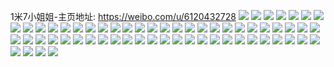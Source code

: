 1米7小姐姐-主页地址: https://weibo.com/u/6120432728 
![](https://wx4.sinaimg.cn/mw2000/006GcI8Ugy1h8xwyy70zvj31s035s4qq.jpg) 
![](https://wx4.sinaimg.cn/mw2000/006GcI8Ugy1h8xwywd6pij30zu1i1dsl.jpg) 
![](https://wx4.sinaimg.cn/mw2000/006GcI8Ugy1h8xwyvpqbcj31kw35snpe.jpg) 
![](https://wx4.sinaimg.cn/mw2000/006GcI8Ugy1h8xwyzx1w8j31sc2dsb2a.jpg) 
![](https://wx4.sinaimg.cn/mw2000/006GcI8Ugy1h8f0h1o7twj31u22m0kjl.jpg) 
![](https://wx4.sinaimg.cn/mw2000/006GcI8Ugy1h8f0h0bmymj31sc2ds4qp.jpg) 
![](https://wx4.sinaimg.cn/mw2000/006GcI8Ugy1h8f0h2zoq6j31sc2ds7wh.jpg) 
![](https://wx4.sinaimg.cn/mw2000/006GcI8Ugy1h8ev8n32vjj30zu25ox59.jpg) 
![](https://wx4.sinaimg.cn/mw2000/006GcI8Ugy1h77c789svzj32aq2lxe82.jpg) 
![](https://wx4.sinaimg.cn/mw2000/006GcI8Ugy1h77c7b31oyj32c0340npe.jpg) 
![](https://wx4.sinaimg.cn/mw2000/006GcI8Ugy1h77c765ueyj32c034rb2a.jpg) 
![](https://wx4.sinaimg.cn/mw2000/006GcI8Ugy1h77c7dhirpj32c0340e83.jpg) 
![](https://wx4.sinaimg.cn/mw2000/006GcI8Ugy1h77c7fdd8hj32c03404qr.jpg) 
![](https://wx4.sinaimg.cn/mw2000/006GcI8Ugy1h77c7hiet3j32c03404qr.jpg) 
![](https://wx4.sinaimg.cn/mw2000/006GcI8Ugy1h77c7jm3x5j30xc3pc1ky.jpg) 
![](https://wx4.sinaimg.cn/mw2000/006GcI8Ugy1h77c7l3mlbj315o1qi1i7.jpg) 
![](https://wx4.sinaimg.cn/mw2000/006GcI8Ugy1h77c7nj426j30xc3pc1ky.jpg) 
![](https://wx4.sinaimg.cn/mw2000/006GcI8Ugy1h76wrnigefj314j1977j0.jpg) 
![](https://wx4.sinaimg.cn/mw2000/006GcI8Ugy1h6vn4ohivlj31ps2dj1ky.jpg) 
![](https://wx4.sinaimg.cn/mw2000/006GcI8Ugy1h6ox0idqvrj31o0280npe.jpg) 
![](https://wx4.sinaimg.cn/mw2000/006GcI8Ugy1h6c636gmhwj31sc2dse81.jpg) 
![](https://wx4.sinaimg.cn/mw2000/006GcI8Ugy1h6c639ph7wj31sc2ds7aq.jpg) 
![](https://wx4.sinaimg.cn/mw2000/006GcI8Ugy1h6c63bgs5fj32c0340wie.jpg) 
![](https://wx4.sinaimg.cn/mw2000/006GcI8Ugy1h6c63e6wsrj32c0340grk.jpg) 
![](https://wx4.sinaimg.cn/mw2000/006GcI8Ugy1h6c63hffc7j32c0340kjl.jpg) 
![](https://wx4.sinaimg.cn/mw2000/006GcI8Ugy1h6c634s62tj31sc2dse59.jpg) 
![](https://wx4.sinaimg.cn/mw2000/006GcI8Ugy1h5vzn54u7nj31nz1tehdt.jpg) 
![](https://wx4.sinaimg.cn/mw2000/006GcI8Ugy1h5vzn3pj9aj30u016fgnv.jpg) 
![](https://wx4.sinaimg.cn/mw2000/006GcI8Ugy1h5vzn7bf3hj32bv2uz7wj.jpg) 
![](https://wx4.sinaimg.cn/mw2000/006GcI8Ugy1h5tmt9vemgj323i1lmad9.jpg) 
![](https://wx4.sinaimg.cn/mw2000/006GcI8Ugy1h5tmt8bw8uj30zk1litmq.jpg) 
![](https://wx4.sinaimg.cn/mw2000/006GcI8Ugy1h5tmt556zsj32801o00w7.jpg) 
![](https://wx4.sinaimg.cn/mw2000/006GcI8Ugy1h5tmtbilcnj31o0280arj.jpg) 
![](https://wx4.sinaimg.cn/mw2000/006GcI8Ugy1h5tmt72cndj31o02804d5.jpg) 
![](https://wx4.sinaimg.cn/mw2000/006GcI8Ugy1h5nv54u8gij31sc1sbkjl.jpg) 
![](https://wx4.sinaimg.cn/mw2000/006GcI8Ugy1h5gltxidhsj31sc2dsx6q.jpg) 
![](https://wx4.sinaimg.cn/mw2000/006GcI8Ugy1h5glu022nhj31r32dnu0y.jpg) 
![](https://wx4.sinaimg.cn/mw2000/006GcI8Ugy1h5glu1vifbj31vv2ulhdu.jpg) 
![](https://wx4.sinaimg.cn/mw2000/006GcI8Ugy1h5fxyvznu7j31sc2dsqv5.jpg) 
![](https://wx4.sinaimg.cn/mw2000/006GcI8Ugy1h5fxys0cn6j31sc2dsqv5.jpg) 
![](https://wx4.sinaimg.cn/mw2000/006GcI8Ugy1h5fxyq7z6jj31sc2dskjl.jpg) 
![](https://wx4.sinaimg.cn/mw2000/006GcI8Ugy1h5fxyudn0ej31sc2dsqv5.jpg) 
![](https://wx4.sinaimg.cn/mw2000/006GcI8Ugy1h59a543c6aj32c0340e83.jpg) 
![](https://wx4.sinaimg.cn/mw2000/006GcI8Ugy1h59a50pd11j33402c0b2c.jpg) 
![](https://wx4.sinaimg.cn/mw2000/006GcI8Ugy1h59a4q1xk1j33402c0x6q.jpg) 
![](https://wx4.sinaimg.cn/mw2000/006GcI8Ugy1h59a4k7yewj32c03407wl.jpg) 
![](https://wx4.sinaimg.cn/mw2000/006GcI8Ugy1h59a4vxdyfj32c0340e84.jpg) 
![](https://wx4.sinaimg.cn/mw2000/006GcI8Ugy1h4kkwsa4rbj32dc35snpd.jpg) 
![](https://wx4.sinaimg.cn/mw2000/006GcI8Ugy1h4kkwzuyf4j32c0340kjn.jpg) 
![](https://wx4.sinaimg.cn/mw2000/006GcI8Ugy1h4kkx6yikpj31o0280hdt.jpg) 
![](https://wx4.sinaimg.cn/mw2000/006GcI8Ugy1h4kkxhd3z5j3340340x6r.jpg) 
![](https://wx4.sinaimg.cn/mw2000/006GcI8Ugy1h4kkxpuf6bj32c0340hdv.jpg) 
![](https://wx4.sinaimg.cn/mw2000/006GcI8Ugy1h4kkxrfxqnj30wi1nn15g.jpg) 
![](https://wx4.sinaimg.cn/mw2000/006GcI8Ugy1h492dt8slrj32c03404qr.jpg) 
![](https://wx4.sinaimg.cn/mw2000/006GcI8Ugy1h490cqq4s3j32bn340npe.jpg) 
![](https://wx4.sinaimg.cn/mw2000/006GcI8Ugy1h492dvynvdj32c0340qv6.jpg) 
![](https://wx4.sinaimg.cn/mw2000/006GcI8Ugy1h492e11ckej31sc2dsqv5.jpg) 
![](https://wx4.sinaimg.cn/mw2000/006GcI8Ugy1h492e8bcj6j31sc2ds1ky.jpg) 
![](https://wx4.sinaimg.cn/mw2000/006GcI8Ugy1h492ecq70oj32c03404qr.jpg) 
![](https://wx4.sinaimg.cn/mw2000/006GcI8Ugy1h490cw4531j31xp2741dc.jpg) 
![](https://wx4.sinaimg.cn/mw2000/006GcI8Ugy1h490crum8lj30wj1f4qgj.jpg) 
